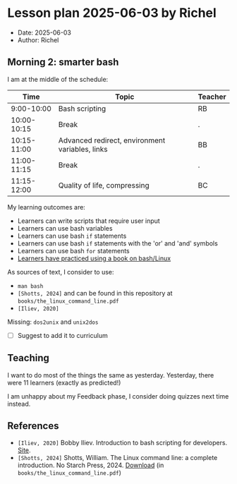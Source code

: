 # Lesson plan 2025-06-03 by Richel

- Date: 2025-06-03
- Author: Richel

## Morning 2: smarter bash

I am at the middle of the schedule:

| Time        | Topic                                           | Teacher |
| ----------- | ----------------------------------------------- | ------- |
| 9:00-10:00  | Bash scripting                                  | RB      |
| 10:00-10:15 | Break                                           | .       |
| 10:15-11:00 | Advanced redirect, environment variables, links | BB      |
| 11:00-11:15 | Break                                           | .       |
| 11:15-12:00 | Quality of life, compressing                    | BC      |

My learning outcomes are:

- Learners can write scripts that require user input
- Learners can use bash variables
- Learners can use bash `if` statements
- Learners can use bash `if` statements with the 'or' and 'and' symbols
- Learners can use bash `for` statements
- [Learners have practiced using a book on bash/Linux](https://github.com/UPPMAX/linux-command-line-201/issues/7)

As sources of text, I consider to use:

- `man bash`
- `[Shotts, 2024]`
  and can be found in this repository at `books/the_linux_command_line.pdf`
- `[Iliev, 2020]`

Missing: `dos2unix` and `unix2dos`

- [ ] Suggest to add it to curriculum

## Teaching

I want to do most of the things the same as yesterday.
Yesterday, there were 11 learners (exactly as predicted!)

I am unhappy about my Feedback phase, I consider
doing quizzes next time instead.

## References

- `[Iliev, 2020]` Bobby Iliev. Introduction to bash scripting for developers.
  [Site](https://github.com/bobbyiliev/introduction-to-bash-scripting).
- `[Shotts, 2024]` Shotts, William.
  The Linux command line: a complete introduction. No Starch Press, 2024.
  [Download](https://sourceforge.net/projects/linuxcommand/files/AWTLCL/21.10/AWTLCL-21.10.pdf/download)
  (in `books/the_linux_command_line.pdf`)
